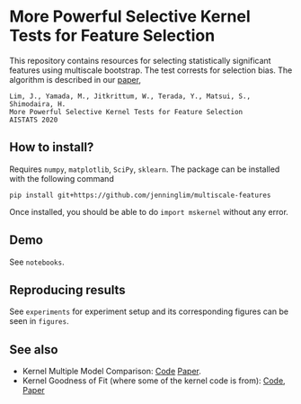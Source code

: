 # More Powerful Selective Kernel Tests for Feature Selection

This repository contains resources for selecting statistically significant
features using multiscale bootstrap. The test corrests for selection bias.
The algorithm is described in our [paper](https://arxiv.org/abs/1910.06134),

    Lim, J., Yamada, M., Jitkrittum, W., Terada, Y., Matsui, S., Shimodaira, H.
    More Powerful Selective Kernel Tests for Feature Selection
    AISTATS 2020

## How to install?

Requires ```numpy```, ```matplotlib```, ```SciPy```, ```sklearn```. The package
can be installed with the following command

    pip install git+https://github.com/jenninglim/multiscale-features

Once installed, you should be able to do `import mskernel` without any error.

## Demo

See ```notebooks```.

## Reproducing results

See ```experiments``` for experiment setup and its corresponding 
figures can be seen in ```figures```.

## See also

* Kernel Multiple Model Comparison: [Code](https://github.com/jenninglim/model-comparison-test)
[Paper](https://arxiv.org/abs/1910.12252).
* Kernel Goodness of Fit (where some of the kernel code is from): [Code](https://github.com/wittawatj/kernel-gof), [Paper](https://arxiv.org/abs/1705.07673)


